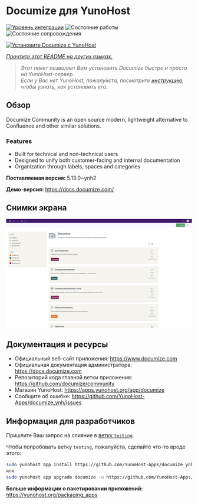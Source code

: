 <!--
Важно: этот README был автоматически сгенерирован <https://github.com/YunoHost/apps/tree/master/tools/readme_generator>
Он НЕ ДОЛЖЕН редактироваться вручную.
-->

# Documize для YunoHost

[![Уровень интеграции](https://apps.yunohost.org/badge/integration/documize)](https://ci-apps.yunohost.org/ci/apps/documize/)
![Состояние работы](https://apps.yunohost.org/badge/state/documize)
![Состояние сопровождения](https://apps.yunohost.org/badge/maintained/documize)

[![Установите Documize с YunoHost](https://install-app.yunohost.org/install-with-yunohost.svg)](https://install-app.yunohost.org/?app=documize)

*[Прочтите этот README на других языках.](./ALL_README.md)*

> *Этот пакет позволяет Вам установить Documize быстро и просто на YunoHost-сервер.*  
> *Если у Вас нет YunoHost, пожалуйста, посмотрите [инструкцию](https://yunohost.org/install), чтобы узнать, как установить его.*

## Обзор

Documize Community is an open source modern, lightweight alternative to Confluence and other similar solutions.

### Features

- Built for technical and non-technical users
- Designed to unify both customer-facing and internal documentation
- Organization through labels, spaces and categories

**Поставляемая версия:** 5.13.0~ynh2

**Демо-версия:** <https://docs.documize.com/>

## Снимки экрана

![Снимок экрана Documize](./doc/screenshots/screenshot.png)

## Документация и ресурсы

- Официальный веб-сайт приложения: <https://www.documize.com>
- Официальная документация администратора: <https://docs.documize.com>
- Репозиторий кода главной ветки приложения: <https://github.com/documize/community>
- Магазин YunoHost: <https://apps.yunohost.org/app/documize>
- Сообщите об ошибке: <https://github.com/YunoHost-Apps/documize_ynh/issues>

## Информация для разработчиков

Пришлите Ваш запрос на слияние в [ветку `testing`](https://github.com/YunoHost-Apps/documize_ynh/tree/testing).

Чтобы попробовать ветку `testing`, пожалуйста, сделайте что-то вроде этого:

```bash
sudo yunohost app install https://github.com/YunoHost-Apps/documize_ynh/tree/testing --debug
или
sudo yunohost app upgrade documize -u https://github.com/YunoHost-Apps/documize_ynh/tree/testing --debug
```

**Больше информации о пакетировании приложений:** <https://yunohost.org/packaging_apps>
